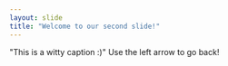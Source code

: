 ```yaml
---
layout: slide
title: "Welcome to our second slide!"
---
```

"This is a witty caption :)"
Use the left arrow to go back!
